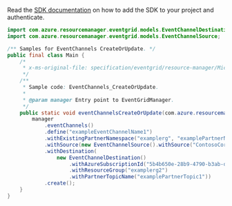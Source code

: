 Read the [SDK documentation](https://github.com/Azure/azure-sdk-for-java/blob/azure-resourcemanager-eventgrid_1.2.0-beta.2/sdk/eventgrid/azure-resourcemanager-eventgrid/README.md) on how to add the SDK to your project and authenticate.

```java
import com.azure.resourcemanager.eventgrid.models.EventChannelDestination;
import com.azure.resourcemanager.eventgrid.models.EventChannelSource;

/** Samples for EventChannels CreateOrUpdate. */
public final class Main {
    /*
     * x-ms-original-file: specification/eventgrid/resource-manager/Microsoft.EventGrid/preview/2021-10-15-preview/examples/EventChannels_CreateOrUpdate.json
     */
    /**
     * Sample code: EventChannels_CreateOrUpdate.
     *
     * @param manager Entry point to EventGridManager.
     */
    public static void eventChannelsCreateOrUpdate(com.azure.resourcemanager.eventgrid.EventGridManager manager) {
        manager
            .eventChannels()
            .define("exampleEventChannelName1")
            .withExistingPartnerNamespace("examplerg", "examplePartnerNamespaceName1")
            .withSource(new EventChannelSource().withSource("ContosoCorp.Accounts.User1"))
            .withDestination(
                new EventChannelDestination()
                    .withAzureSubscriptionId("5b4b650e-28b9-4790-b3ab-ddbd88d727c4")
                    .withResourceGroup("examplerg2")
                    .withPartnerTopicName("examplePartnerTopic1"))
            .create();
    }
}
```
